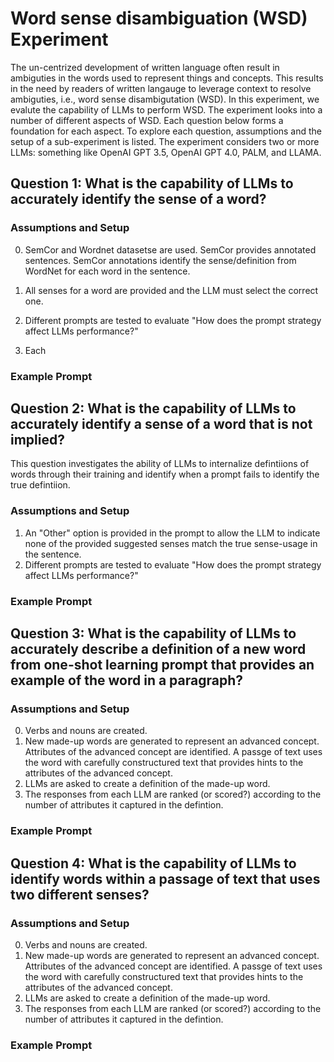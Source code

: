 # Word sense disambiguation (WSD) Experiment

The un-centrized development of written language often result in ambiguties in the words used to represent things and concepts. This results in the need by readers of written langauge to leverage context to resolve ambiguties, i.e., word sense disambigutation (WSD). In this experiment, we evalute the capability of LLMs to perform WSD. The experiment looks into a number of different aspects of WSD. Each question below forms a foundation for each aspect. To explore each question, assumptions and the setup of a sub-experiment is listed.  The experiment considers two or more LLMs: something like OpenAI GPT 3.5, OpenAI GPT 4.0, PALM, and LLAMA. 

## Question 1: What is the capability of LLMs to accurately identify the sense of a word?

### Assumptions and Setup

0. SemCor and Wordnet datasetse are used. SemCor provides annotated sentences. SemCor annotations identify the sense/definition from WordNet for each word in the sentence.

1. All senses for a word are provided and the LLM must select the correct one.
2. Different prompts are tested to evaluate "How does the prompt strategy affect LLMs performance?"
3. Each 

### Example Prompt



## Question 2: What is the capability of LLMs to accurately identify a sense of a word that is not implied?

This question investigates the ability of LLMs to internalize defintiions of words through their training and identify when a prompt fails to identify the true defintiion.

### Assumptions and Setup

1. An "Other" option is provided in the prompt to allow the LLM to indicate none of the provided suggested senses match the true sense-usage in the sentence.
2. Different prompts are tested to evaluate "How does the prompt strategy affect LLMs performance?"

### Example Prompt


## Question 3: What is the capability of LLMs to accurately describe a definition of a new word from one-shot learning prompt that provides an example of the word in a paragraph?

### Assumptions and Setup

0. Verbs and nouns are created. 
1. New made-up words are generated to represent an advanced concept. Attributes of the advanced concept are identified. A passge of text uses the word with carefully constructured text that provides hints to the attributes of the advanced concept.
2. LLMs are asked to create a definition of the made-up word.
3. The responses from each LLM are ranked (or scored?) according to the number of attributes it captured in the defintion.

### Example Prompt



## Question 4: What is the capability of LLMs to identify words within a passage of text that uses two different senses?

### Assumptions and Setup

0. Verbs and nouns are created. 
1. New made-up words are generated to represent an advanced concept. Attributes of the advanced concept are identified. A passge of text uses the word with carefully constructured text that provides hints to the attributes of the advanced concept.
2. LLMs are asked to create a definition of the made-up word.
3. The responses from each LLM are ranked (or scored?) according to the number of attributes it captured in the defintion.

### Example Prompt
